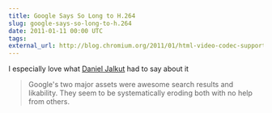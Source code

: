 ```yaml
---
title: Google Says So Long to H.264
slug: google-says-so-long-to-h.264
date: 2011-01-11 00:00 UTC
tags:
external_url: http://blog.chromium.org/2011/01/html-video-codec-support-in-chrome.html
---
```


I especially love what [Daniel Jalkut](https://twitter.com/#!/danielpunkass/status/24937351692161024) had to say about it

> Google's two major assets were awesome search results and likability. They seem to be systematically eroding both with no help from others.
